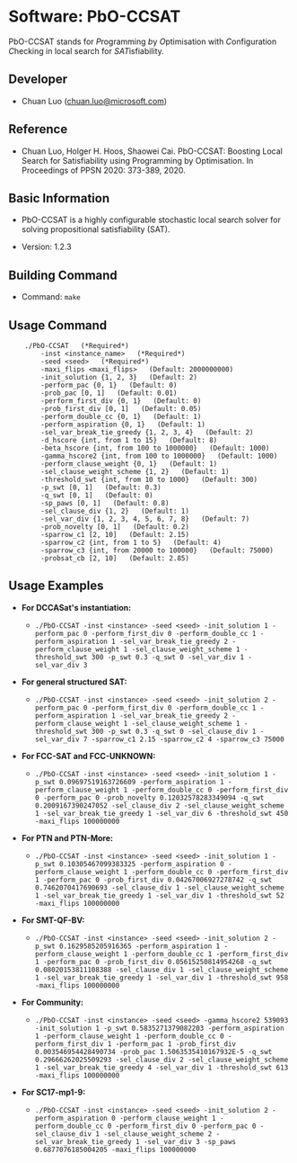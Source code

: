 # Software: PbO-CCSAT

PbO-CCSAT stands for *P*rogramming *b*y *O*ptimisation with *C*onfiguration *C*hecking in local search for *SAT*isfiability.

## Developer
- Chuan Luo (<chuan.luo@microsoft.com>)

## Reference
- Chuan Luo, Holger H. Hoos, Shaowei Cai. PbO-CCSAT: Boosting Local Search for Satisfiability using Programming by Optimisation. In Proceedings of PPSN 2020: 373-389, 2020.

## Basic Information

- PbO-CCSAT is a highly configurable stochastic local search solver for solving propositional satisfiability (SAT).

- Version: 1.2.3

## Building Command
- Command: `make`

## Usage Command
```
    ./PbO-CCSAT   (*Required*)
        -inst <instance_name>   (*Required*)
        -seed <seed>   (*Required*)
        -maxi_flips <maxi_flips>   (Default: 2000000000)
        -init_solution {1, 2, 3}   (Default: 2)
        -perform_pac {0, 1}   (Default: 0)
        -prob_pac [0, 1]   (Default: 0.01)
        -perform_first_div {0, 1}   (Default: 0)
        -prob_first_div [0, 1]   (Default: 0.05)
        -perform_double_cc {0, 1}   (Default: 1)
        -perform_aspiration {0, 1}   (Default: 1)
        -sel_var_break_tie_greedy {1, 2, 3, 4}   (Default: 2)
        -d_hscore {int, from 1 to 15}   (Default: 8)
        -beta_hscore {int, from 100 to 1000000}   (Default: 1000)
        -gamma_hscore2 {int, from 100 to 1000000}   (Default: 1000)
        -perform_clause_weight {0, 1}   (Default: 1)
        -sel_clause_weight_scheme {1, 2}   (Default: 1)
        -threshold_swt {int, from 10 to 1000}   (Default: 300)
        -p_swt [0, 1]   (Default: 0.3)
        -q_swt [0, 1]   (Default: 0)
        -sp_paws [0, 1]   (Default: 0.8)
        -sel_clause_div {1, 2}   (Default: 1)
        -sel_var_div {1, 2, 3, 4, 5, 6, 7, 8}   (Default: 7)
        -prob_novelty [0, 1]   (Default: 0.2)
        -sparrow_c1 [2, 10]   (Default: 2.15)
        -sparrow_c2 {int, from 1 to 5}   (Default: 4)
        -sparrow_c3 {int, from 20000 to 100000}   (Default: 75000)
        -probsat_cb [2, 10]   (Default: 2.85)
```



## Usage Examples
- **For DCCASat's instantiation:**
    * `./PbO-CCSAT -inst <instance> -seed <seed> -init_solution 1 -perform_pac 0 -perform_first_div 0 -perform_double_cc 1 -perform_aspiration 1 -sel_var_break_tie_greedy 2 -perform_clause_weight 1 -sel_clause_weight_scheme 1 -threshold_swt 300 -p_swt 0.3 -q_swt 0 -sel_var_div 1 -sel_var_div 3`

- **For general structured SAT:** 
    * `./PbO-CCSAT -inst <instance> -seed <seed> -init_solution 2 -perform_pac 0 -perform_first_div 0 -perform_double_cc 1 -perform_aspiration 1 -sel_var_break_tie_greedy 2 -perform_clause_weight 1 -sel_clause_weight_scheme 1 -threshold_swt 300 -p_swt 0.3 -q_swt 0 -sel_clause_div 1 -sel_var_div 7 -sparrow_c1 2.15 -sparrow_c2 4 -sparrow_c3 75000`

- **For FCC-SAT and FCC-UNKNOWN:**
    * `./PbO-CCSAT -inst <instance> -seed <seed> -init_solution 1 -p_swt 0.09697519163726609 -perform_aspiration 1 -perform_clause_weight 1 -perform_double_cc 0 -perform_first_div 0 -perform_pac 0 -prob_novelty 0.12032578283349094 -q_swt 0.2009167390247052 -sel_clause_div 2 -sel_clause_weight_scheme 1 -sel_var_break_tie_greedy 1 -sel_var_div 6 -threshold_swt 450 -maxi_flips 100000000`

- **For PTN and PTN-More:**
    * `./PbO-CCSAT -inst <instance> -seed <seed> -init_solution 1 -p_swt 0.10305467099383325 -perform_aspiration 0 -perform_clause_weight 1 -perform_double_cc 0 -perform_first_div 1 -perform_pac 0 -prob_first_div 0.04267006927278742 -q_swt 0.7462070417690693 -sel_clause_div 1 -sel_clause_weight_scheme 1 -sel_var_break_tie_greedy 1 -sel_var_div 1 -threshold_swt 52 -maxi_flips 100000000`

- **For SMT-QF-BV:**
    * `./PbO-CCSAT -inst <instance> -seed <seed> -init_solution 2 -p_swt 0.1629585205916365 -perform_aspiration 1 -perform_clause_weight 1 -perform_double_cc 1 -perform_first_div 1 -perform_pac 0 -prob_first_div 0.05615250814954268 -q_swt 0.08020153811108388 -sel_clause_div 1 -sel_clause_weight_scheme 1 -sel_var_break_tie_greedy 1 -sel_var_div 1 -threshold_swt 958 -maxi_flips 100000000`

- **For Community:**
    * `./PbO-CCSAT -inst <instance> -seed <seed> -gamma_hscore2 539093 -init_solution 1 -p_swt 0.5835271379082203 -perform_aspiration 1 -perform_clause_weight 1 -perform_double_cc 0 -perform_first_div 1 -perform_pac 1 -prob_first_div 0.003546954428490734 -prob_pac 1.5063535410167932E-5 -q_swt 0.29666262025509293 -sel_clause_div 2 -sel_clause_weight_scheme 1 -sel_var_break_tie_greedy 4 -sel_var_div 1 -threshold_swt 613 -maxi_flips 100000000`

- **For SC17-mp1-9:**
    * `./PbO-CCSAT -inst <instance> -seed <seed> -init_solution 2 -perform_aspiration 0 -perform_clause_weight 1 -perform_double_cc 0 -perform_first_div 0 -perform_pac 0 -sel_clause_div 1 -sel_clause_weight_scheme 2 -sel_var_break_tie_greedy 1 -sel_var_div 3 -sp_paws 0.6877076185004205 -maxi_flips 100000000`